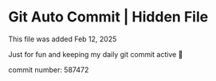 # Git Auto Commit | Hidden File

This file was added Feb 12, 2025

Just for fun and keeping my daily git commit active 🤪

commit number: 587472
